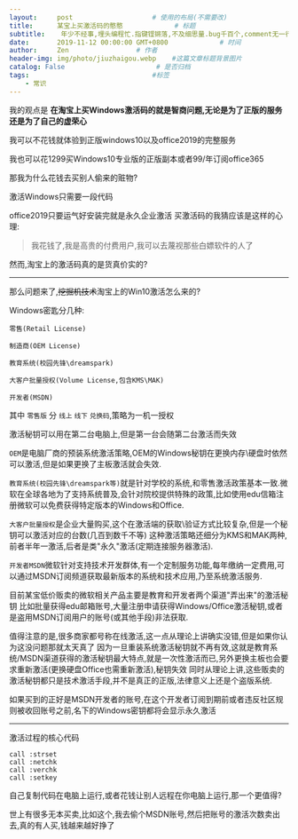 ```yaml
---
layout:     post                    # 使用的布局(不需要改)
title:      某宝上买激活码的憨憨             # 标题
subtitle:    年少不经事,埋头编程忙.指键铿锵落,不及细思量.bug千百个,comment无一行.休言Golang,做来断人肠. #副标题
date:       2019-11-12 00:00:00 GMT+0800             # 时间
author:     Zen                 # 作者
header-img: img/photo/jiuzhaigou.webp    #这篇文章标题背景图片
catalog: False                       # 是否归档
tags:                               #标签
    - 常识
---
```

我的观点是
**在淘宝上买Windows激活码的就是智商问题,无论是为了正版的服务还是为了自己的虚荣心**

我可以不花钱就体验到正版windows10以及office2019的完整服务

我也可以花1299买Windows10专业版的正版副本或者99/年订阅office365

那我为什么花钱去买别人偷来的赃物?

激活Windows只需要一段代码

office2019只要运气好安装完就是永久企业激活
买激活码的我猜应该是这样的心理:

>我花钱了,我是高贵的付费用户,我可以去蔑视那些白嫖软件的人了

然而,淘宝上的激活码真的是货真价实的?

----
那么问题来了,~~挖掘机技术~~淘宝上的Win10激活怎么来的?

Windows密匙分几种:

`零售(Retail License)`

`制造商(OEM License)`

`教育系统(校园先锋\dreamspark)`

`大客户批量授权(Volume License,包含KMS\MAK)`

`开发者(MSDN)`

其中 `零售版` 分 `线上` `线下` `兑换码`,策略为一机一授权

激活秘钥可以用在第二台电脑上,但是第一台会随第二台激活而失效

`OEM`是电脑厂商的预装系统激活策略,OEM的Windows秘钥在更换内存\硬盘时依然可以激活,但是如果更换了主板激活就会失效.

`教育系统(校园先锋\dreamspark等)`就是针对学校的系统,和零售激活政策基本一致.微软在全球各地为了支持系统普及,会针对院校提供特殊的政策,比如使用edu信箱注册微软可以免费获得特定版本的Windows和Office.

`大客户批量授权`是企业大量购买,这个在激活端的获取\验证方式比较复杂,但是一个秘钥可以激活对应的台数(几百到数千不等)
这种激活策略还细分为KMS和MAK两种,前者半年一激活,后者是类"永久"激活(定期连接服务器激活).

`开发者MSDN`微软针对支持技术开发群体,有一个定制服务功能,每年缴纳一定费用,可以通过MSDN订阅频道获取最新版本的系统和技术应用,乃至系统激活服务.

目前某宝低价贩卖的微软相关产品主要是教育和开发者两个渠道"弄出来"的激活秘钥
比如批量获得edu邮箱账号,大量注册申请获得Windows/Office激活秘钥,或者是盗用MSDN订阅用户的账号(或其他手段)非法获取.

值得注意的是,很多商家都号称在线激活,这一点从理论上讲确实没错,但是如果你认为这没问题那就太天真了
因为一旦重装系统激活秘钥就不再有效,这就是教育系统/MSDN渠道获得的激活秘钥最大特点,就是一次性激活而已,另外更换主板也会要求重新激活(更换硬盘Office也需重新激活),秘钥失效
同时从理论上讲,这些贩卖的激活秘钥都只是技术激活手段,并不是真正的正版,法律意义上还是个盗版系统.

如果买到的正好是MSDN开发者的账号,在这个开发者订阅到期前或者违反社区规则被收回账号之前,名下的Windows密钥都将会显示永久激活

----

激活过程的核心代码

```
call :strset
call :netchk
call :verchk
call :setkey
```

自己复制代码在电脑上运行,或者花钱让别人远程在你电脑上运行,那一个更值得?

世上有很多无本买卖,比如这个,我去偷个MSDN账号,然后把账号的激活次数卖出去,真的有人买,钱越来越好挣了
